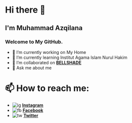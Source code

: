 # Hi there 👋

## **I'm Muhammad Azqilana** 
### Welcome to My GitHub.

- 🔭 I’m currently working on   My Home 
- 🌱 I’m currently learning Institut Agama Islam Nurul Hakim
- 👯 I’m collaborated on [**BELLSHADE**](https://github.com/bellshade)
- 💬 Ask me about me


# **📫 How to reach me:** 

*  ![ig](https://user-images.githubusercontent.com/27930710/141642997-f8275d41-7287-4577-ac61-b8a0e8e49ea5.png)  [**Instagram**](https://www.instagram.com/azqilana/)
*  ![fb](https://user-images.githubusercontent.com/27930710/141643180-7623c552-d033-4c12-acd7-b7ef50ce5f27.png)  [**Facebook**](https://www.facebook.com/azqilana29/)
*  ![tw](https://user-images.githubusercontent.com/27930710/141643360-1595ea37-8888-4048-ab22-0211b770fb2d.png)  [**Twitter**](https://www.twitter.com/azqilana)
